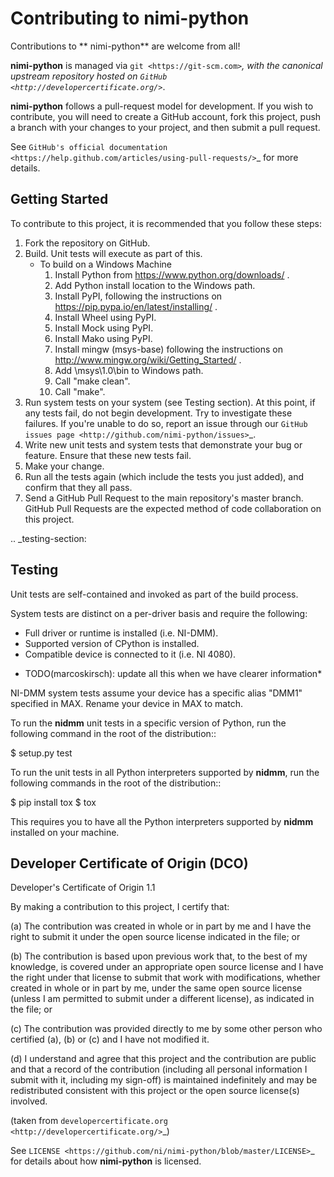 Contributing to nimi-python
===========================

Contributions to ** nimi-python** are welcome from all!

**nimi-python** is managed via `git <https://git-scm.com>`_, with the canonical
upstream repository hosted on `GitHub <http://developercertificate.org/>`_.

**nimi-python** follows a pull-request model for development. If you wish to
contribute, you will need to create a GitHub account, fork this project,
push a branch with your changes to your project, and then submit a pull
request.

See `GitHub's official documentation <https://help.github.com/articles/using-pull-requests/>`_
for more details.

Getting Started
---------------

To contribute to this project, it is recommended that you follow these steps:

1. Fork the repository on GitHub.
2. Build. Unit tests will execute as part of this.
   - To build on a Windows Machine
      1. Install Python from https://www.python.org/downloads/ . 
      2. Add Python install location to the Windows path.
      3. Install PyPI, following the instructions on https://pip.pypa.io/en/latest/installing/ .
      4. Install Wheel using PyPI.
      5. Install Mock using PyPI.
      6. Install Mako using PyPI.
      7. Install mingw (msys-base) following the instructions on http://www.mingw.org/wiki/Getting_Started/ . 
      8. Add <mingw Install Path>\msys\1.0\bin to Windows path.
      9. Call "make clean".
      10. Call "make".
3. Run system tests on your system (see Testing section). At this point,
   if any tests fail, do not begin development. Try to investigate these
   failures. If you're unable to do so, report an issue through our
   `GitHub issues page <http://github.com/nimi-python/issues>`_.
4. Write new unit tests  and system tests that demonstrate your bug or feature. Ensure that these
   new tests fail.
5. Make your change.
6. Run all the tests again (which include the tests you just added),
   and confirm that they all pass.
7. Send a GitHub Pull Request to the main repository's master branch. GitHub
   Pull Requests are the expected method of code collaboration on this project.

.. _testing-section:

Testing
-------

Unit tests are self-contained and invoked as part of the build process.

System tests are distinct on a per-driver basis and require the following:

  - Full driver or runtime is installed (i.e. NI-DMM).
  - Supported version of CPython is installed.
  - Compatible device is connected to it (i.e. NI 4080).

* TODO(marcoskirsch): update all this when we have clearer information*

NI-DMM system tests assume your device has a specific alias "DMM1" specified in MAX. Rename your device in MAX to match.

To run the **nidmm** unit tests in a specific version of Python, run the following command in the root of the distribution::

  $ <Python executable> setup.py test

To run the unit tests in all Python interpreters supported by **nidmm**,
run the following commands in the root of the distribution::

  $ pip install tox
  $ tox

This requires you to have all the Python interpreters supported by
**nidmm** installed on your machine.

Developer Certificate of Origin (DCO)
-------------------------------------

Developer's Certificate of Origin 1.1

By making a contribution to this project, I certify that:

(a) The contribution was created in whole or in part by me and I
    have the right to submit it under the open source license
    indicated in the file; or

(b) The contribution is based upon previous work that, to the best
    of my knowledge, is covered under an appropriate open source
    license and I have the right under that license to submit that
    work with modifications, whether created in whole or in part
    by me, under the same open source license (unless I am
    permitted to submit under a different license), as indicated
    in the file; or

(c) The contribution was provided directly to me by some other
    person who certified (a), (b) or (c) and I have not modified
    it.

(d) I understand and agree that this project and the contribution
    are public and that a record of the contribution (including all
    personal information I submit with it, including my sign-off) is
    maintained indefinitely and may be redistributed consistent with
    this project or the open source license(s) involved.

(taken from `developercertificate.org <http://developercertificate.org/>`_)

See `LICENSE <https://github.com/ni/nimi-python/blob/master/LICENSE>`_
for details about how **nimi-python** is licensed.
